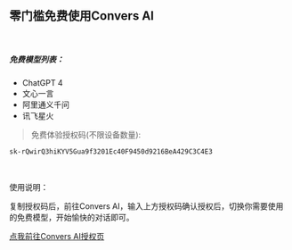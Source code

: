 ## 零门槛免费使用Convers AI

<br>

##### 免费模型列表：
- ChatGPT 4
- 文心一言
- 阿里通义千问
- 讯飞星火<br>
> 免费体验授权码(不限设备数量):
 ```markdown
sk-rQwirQ3hiKYV5Gua9f3201Ec40F9450d9216BeA429C3C4E3
```
<br>

使用说明：

复制授权码后，前往Convers AI，输入上方授权码确认授权后，切换你需要使用的免费模型，开始愉快的对话即可。

[点我前往Convers AI授权页](https://ai1.yjie.fun/#/auth)